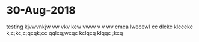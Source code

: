 # 30-Aug-2018
testing
kjvwvnkjw vw vkv kew vwvv v v wv
cmca
lwecewl cc
dlckc
klccekc
k;c;kc;c;qcqk;cc qqlcq;wcqc
kclqcq
klqqc
;kcq
